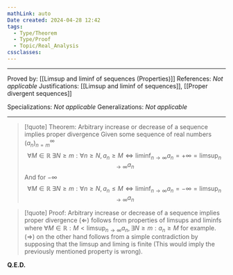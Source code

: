```yaml
---
mathLink: auto
Date created: 2024-04-28 12:42
tags:
  - Type/Theorem
  - Type/Proof
  - Topic/Real_Analysis
cssclasses:
---
```


---

Proved by: [[Limsup and liminf of sequences (Properties)]]
References: _Not applicable_
Justifications: [[Limsup and liminf of sequences]], [[Proper divergent sequences]]

Specializations: _Not applicable_
Generalizations: _Not applicable_

---

> [!quote] Theorem: Arbitrary increase or decrease of a sequence implies proper divergence
> Given some sequence of real numbers $(a_n)^\infty_{n=m}$
> $$ \forall M\in \mathbb{R}\;\exists N\geq m: \forall n\geq N, a_{n}\geq M \iff \liminf_{ n \to \infty }a_{n}=+\infty =\limsup_{ n \to \infty }a_{n}   $$ And for $-\infty$ $$ \forall M\in \mathbb{R}\;\exists N\geq m: \forall n\geq N, a_{n}\leq M \iff \liminf_{ n \to \infty }a_{n}=-\infty =\limsup_{ n \to \infty }a_{n}    $$

>[!quote] Proof: Arbitrary increase or decrease of a sequence implies proper divergence
>($\Leftarrow$) follows from properties of limsups and liminfs where $\forall M\in \mathbb{R}: M<\limsup_{ n \to \infty }a_{n}, \exists N\geq m: a_{n}\geq M$ for example. ($\Rightarrow$) on the other hand follows from a simple contradiction by supposing that the limsup and liming is finite (This would imply the previously mentioned property is wrong).
>
**Q.E.D.**


